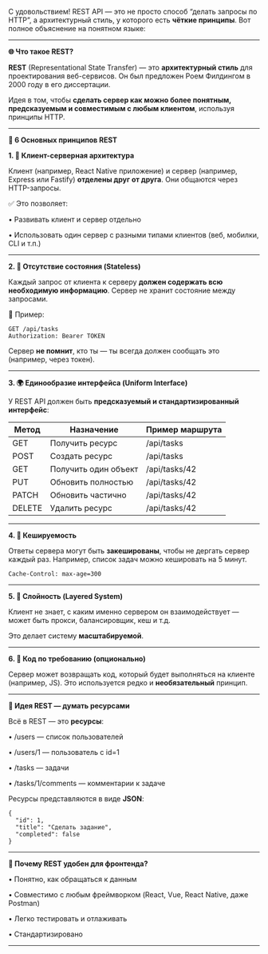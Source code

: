С удовольствием! REST API — это не просто способ “делать запросы по HTTP”, а архитектурный стиль, у которого есть **чёткие принципы**. Вот полное объяснение на понятном языке:

---

**🌐 Что такое REST?**

  

**REST** (Representational State Transfer) — это **архитектурный стиль** для проектирования веб-сервисов. Он был предложен Роем Филдингом в 2000 году в его диссертации.

  

Идея в том, чтобы **сделать сервер как можно более понятным, предсказуемым и совместимым с любым клиентом**, используя принципы HTTP.

---

**🧩 6 Основных принципов REST**

  

**1. 📍 Клиент-серверная архитектура**

  

Клиент (например, React Native приложение) и сервер (например, Express или Fastify) **отделены друг от друга**. Они общаются через HTTP-запросы.

  

✅ Это позволяет:

• Развивать клиент и сервер отдельно

• Использовать один сервер с разными типами клиентов (веб, мобилки, CLI и т.п.)

---

**2. 💾 Отсутствие состояния (Stateless)**

  

Каждый запрос от клиента к серверу **должен содержать всю необходимую информацию**. Сервер не хранит состояние между запросами.

  

🔁 Пример:

```
GET /api/tasks
Authorization: Bearer TOKEN
```

Сервер **не помнит**, кто ты — ты всегда должен сообщать это (например, через токен).

---

**3. 🌍 Единообразие интерфейса (Uniform Interface)**

  

У REST API должен быть **предсказуемый и стандартизированный интерфейс**:

|**Метод**|**Назначение**|**Пример маршрута**|
|---|---|---|
|GET|Получить ресурс|/api/tasks|
|POST|Создать ресурс|/api/tasks|
|GET|Получить один объект|/api/tasks/42|
|PUT|Обновить полностью|/api/tasks/42|
|PATCH|Обновить частично|/api/tasks/42|
|DELETE|Удалить ресурс|/api/tasks/42|

  

---

**4. 🧠 Кешируемость**

  

Ответы сервера могут быть **закешированы**, чтобы не дергать сервер каждый раз. Например, список задач можно кешировать на 5 минут.

```
Cache-Control: max-age=300
```

  

---

**5. 🧩 Слойность (Layered System)**

  

Клиент не знает, с каким именно сервером он взаимодействует — может быть прокси, балансировщик, кеш и т.д.

Это делает систему **масштабируемой**.

---

**6. 🧬 Код по требованию (опционально)**

  

Сервер может возвращать код, который будет выполняться на клиенте (например, JS). Это используется редко и **необязательный** принцип.

---

**🧠 Идея REST — думать ресурсами**

  

Всё в REST — это **ресурсы**:

• /users — список пользователей

• /users/1 — пользователь с id=1

• /tasks — задачи

• /tasks/1/comments — комментарии к задаче

  

Ресурсы представляются в виде **JSON**:

```
{
  "id": 1,
  "title": "Сделать задание",
  "completed": false
}
```

  

---

**🎯 Почему REST удобен для фронтенда?**

• Понятно, как обращаться к данным

• Совместимо с любым фреймворком (React, Vue, React Native, даже Postman)

• Легко тестировать и отлаживать

• Стандартизировано

---